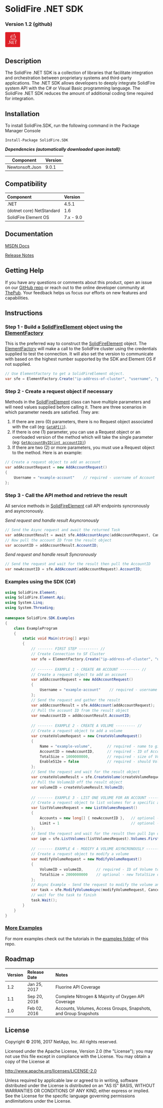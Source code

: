 # SolidFire .NET SDK

### Version 1.2 (github)

![Net Logo](img/net-50.png) 

## Description
The SolidFire .NET SDK is a collection of libraries that facilitate integration and orchestration between proprietary systems and third-party applications. The .NET SDK allows developers to deeply integrate SolidFire system API with the C# or Visual Basic programming language. The SolidFire .NET SDK reduces the amount of additional coding time required for integration.


## Installation

To install SolidFire.SDK, run the following command in the Package Manager Console

```
Install-Package SolidFire.SDK
```

___Dependencies (automatically downloaded upon install)___:

| Component       | Version    |
|:---------------:|:-----------|
| Newtonsoft.Json | 9.0.1      |

## Compatibility

| Component                          | Version     |
|:-----------------------------------|:------------|
| .NET                               | 4.5.1       |
| (dotnet core) NetStandard          | 1.6         |
| SolidFire Element OS               | 7.x - 9.0   |

## Documentation

[MSDN Docs](http://solidfire.github.io/sdk-dotnet/help/v1.2/html/R_Project_NetApp_SolidFire__NET_SDK_Documentation.htm) 

[Release Notes](https://github.com/solidfire/sdk-dotnet/raw/gh-pages/NetApp_SolidFire_Dot_Net_SDK_v1.2_Release_Notes.pdf)

## Getting Help

If you have any questions or comments about this product, open an issue on our [GitHub repo](https://github.com/solidfire/sdk-dotnet) or reach out to the online developer community at [ThePub](http://netapp.io). Your feedback helps us focus our efforts on new features and capabilities.

## Instructions

### Step 1 - Build a [SolidFireElement](http://solidfire.github.io/sdk-dotnet/help/v1.2/html/T_SolidFire_Element_Api_SolidFireElement.htm) object using the [ElementFactory](http://solidfire.github.io/sdk-dotnet/help/v1.2/html/T_SolidFire_Element_ElementFactory.htm)

This is the preferred way to construct the [SolidFireElement](help/v1.2/html/T_SolidFire_Element_Api_SolidFireElement.htm) object. The [ElementFactory](http://solidfire.github.io/sdk-dotnet/help/v1.2/html/T_SolidFire_Element_ElementFactory.htm) will make a call to the SolidFire cluster using the credentials supplied to test the connection. It will also set the version to communicate with based on the highest number supported by the SDK and Element OS if not supplied. 

~~~ csharp
// Use ElementFactory to get a SolidFireElement object.
var sfe = ElementFactory.Create("ip-address-of-cluster", "username", "password");
~~~

### Step 2 - Create a request object if necessary

Methods in the [SolidFireElement](http://solidfire.github.io/sdk-dotnet/help/v1.2/html/T_SolidFire_Element_Api_SolidFireElement.htm) class can have multiple parameters and will need values supplied before calling it. There are three scenarios in which parameter needs are satisfied. They are: 

1. If there are zero (0) parameters, there is no Request object associated with the call (eg: [`GetAPI()`](http://solidfire.github.io/sdk-dotnet/help/v1.2/html/M_SolidFire_Element_Api_SolidFireElement_GetAPI.htm)).
1. If there is one (1) parameter, you can use a Request object or an overloaded version of the method which will take the single parameter (eg: [`GetAccountByID(int accountID)`](http://solidfire.github.io/sdk-dotnet/help/v1.2/html/M_SolidFire_Element_Api_SolidFireElement_GetAccountByID_1.htm))
3. If there are two (2) or more parameters, you must use a Request object to the method. Here is an example:

~~~csharp
// Create a request object to add an account
var addAccountRequest = new AddAccountRequest()
{
    Username = "example-account"    // required - username of Account
};
~~~

### Step 3 - Call the API method and retrieve the result

All service methods in [SolidFireElement](http://solidfire.github.io/sdk-dotnet/help/v1.2/html/T_SolidFire_Element_Api_SolidFireElement.htm) call API endpoints syncronously and asyncronously.

_Send request and handle result Asyncronously_

~~~ csharp
// Send the Async request and await the returned Task
var addAccountResult = await sfe.AddAccountAsync(addAccountRequest, CancellationToken.None);
// Now pull the account ID from the result object
var accountID = addAccountResult.AccountID;
~~~

_Send request and handle result Syncronously_

~~~ csharp
// Send the request and wait for the result then pull the AccountID
var newAccountID = sfe.AddAccount(addAccountRequest).AccountID;   
~~~


### Examples using the SDK (C#)

~~~ csharp
using SolidFire.Element;
using SolidFire.Element.Api;
using System.Linq;
using System.Threading;

namespace SolidFire.SDK.Examples
{
    class ExampleProgram
    {
        static void Main(string[] args)
        {
            // ------- FIRST STEP --------- //
            // Create Connection to SF Cluster
            var sfe = ElementFactory.Create("ip-address-of-cluster", "username", "password");

            // ------- EXAMPLE 1 - CREATE AN ACCOUNT --------- //
            // Create a request object to add an account
            var addAccountRequest = new AddAccountRequest()
            {
                Username = "example-account"    // required - username of Account
            };
            // Send the request and gather the result
            var addAccountResult = sfe.AddAccount(addAccountRequest);
            // Pull the account ID from the result object
            var newAccountID = addAccountResult.AccountID;

            // ------- EXAMPLE 2 - CREATE A VOLUME --------- //
            // Create a request object to add a volume
            var createVolumeRequest = new CreateVolumeRequest()
            {
                Name = "example-volume",       // required - name to give the new Volume
                AccountID = newAccountID,      // required - ID of Account that owns Volume
                TotalSize = 1000000000,        // required - size of Volume in bytes
                Enable512e = false             // required - should Volume provide 512-byte sector emulation
            };
            // Send the request and wait for the result object
            var createVolumeResult = sfe.CreateVolume(createVolumeRequest);
            // Pull the VolumeID off the result object
            var volumeID = createVolumeResult.VolumeID;

            // ------- EXAMPLE 3 - LIST ONE VOLUME FOR AN ACCOUNT --------- //
            // Create a request object to list volumes for a specific account
            var listVolumesRequest = new ListVolumesRequest()
            {
                Accounts = new long[] { newAccountID },   // optional - AccountID to filter volumes by account 
                Limit = 1                                 // optional - to limit the number of Volumes with IDs greater than StartVolumeID
            };
            // Send the request and wait for the result then pull Iqn of the first Volume returned
            var iqn = sfe.ListVolumes(listVolumesRequest).Volumes.First().Iqn;

            // ------- EXAMPLE 4 - MODIFY A VOLUME ASYNCRONOUSLY --------- //
            // Create a request object to modify a volume
            var modifyVolumeRequest = new ModifyVolumeRequest()
            {
                VolumeID = volumeID,      // required - ID of Volume to modify
                TotalSize = 2000000000    // optional - new TotalSize of Volume
            };
            // Async Example - Send the request to modify the volume and hold onto the task
            var task = sfe.ModifyVolumeAsync(modifyVolumeRequest, CancellationToken.None);
            // wait for the task to finish
            task.Wait();
        }
    }
}
~~~

### [More Examples](https://github.com/solidfire/sdk-dotnet/tree/gh-pages/examples)

For more examples check out the tutorials in the [examples folder](https://github.com/solidfire/sdk-dotnet/tree/gh-pages/examples) of this repo.

## Roadmap

| Version | Release Date   | Notes                                                            |
|:------- |:---------------|:-----------------------------------------------------------------|
| 1.2     | Jan 25, 2017   | Fluorine API Coverage                                            |
| 1.1     | Sep 20, 2016   | Complete Nitrogen & Majority of Oxygen API Coverage              |
| 1.0     | Feb 02, 2016   | Accounts, Volumes, Access Groups, Snapshots, and Group Snapshots |

## License
Copyright © 2016, 2017 NetApp, Inc. All rights reserved.

Licensed under the Apache License, Version 2.0 (the "License");
you may not use this file except in compliance with the License.
You may obtain a copy of the License at

   <http://www.apache.org/licenses/LICENSE-2.0>

Unless required by applicable law or agreed to in writing, software
distributed under the License is distributed on an "AS IS" BASIS,
WITHOUT WARRANTIES OR CONDITIONS OF ANY KIND, either express or implied.
See the License for the specific language governing permissions andlimitations under the License.
